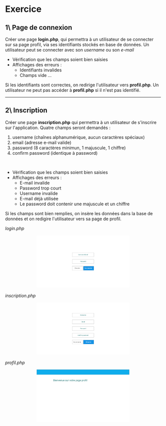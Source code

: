 # Exercice 
## 1\ Page de connexion

Créer une page **login.php**, qui permettra à un utilisateur de se connecter sur sa page profil, via ses identifiants stockés en base de données.
Un utilisateur peut se connecter avec son *username* ou son *e-mail*
* Vérification que les champs soient bien saisies
* Affichages des erreurs :
    * Identifiants invalides
    * Champs vide ...

Si les identifiants sont correctes, on redirige l'utilisateur vers **profil.php**.
Un utilisateur ne peut pas accéder à **profil.php** si il n'est pas identifié.

---

## 2\ Inscription

Créer une page **inscription.php** qui permettra à un utilisateur de s'inscrire sur l'application. Quatre champs seront demandés :
1. username (chaînes alphanumérique, aucun caractères spéciaux)
2. email (adresse e-mail valide)
3. password (8 caractères minimun, 1 majuscule, 1 chiffre)
4. confirm password (identique à password)

<br>

* Vérification que les champs soient bien saisies
* Affichages des erreurs :
    * E-mail invalide
    * Password trop court
    * Username invalide
    * E-mail déjà utilisée
    * Le password doit contenir une majuscule et un chiffre

Si les champs sont bien remplies, on insère les données dans la base de données et on redigire l'utilisateur vers sa page de profil.

*login.php*
<p align="center">
    <img width="300" src="assets/login.png">
</p>

*inscription.php*
<p align="center">
    <img width="300" src="assets/inscription.png">
</p>

*profil.php*
<p align="center">
    <img width="300" src="assets/profil.png">
</p>


